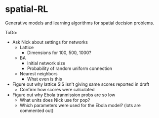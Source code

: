 # spatial-RL
Generative models and learning algorithms for spatial decision problems.

ToDo:

- Ask Nick about settings for networks
    * Lattice
        * Dimensions for 100, 500, 1000?
    * BA
        * Initial network size
        * Probability of random uniform connection
    * Nearest neighbors
        * What even is this     
- Figure out why lattice SIS isn't giving same scores reported in draft
    * Confirm how scores were calculated
- Figure out why Ebola tranmission probs are so low
    * What units does Nick use for pop?
    * Which parameters were used for the Ebola model? (lots are commented out)